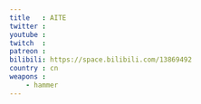 ```yaml
---
title   : AITE
twitter :
youtube :
twitch  :
patreon :
bilibili: https://space.bilibili.com/13869492
country : cn
weapons :
    - hammer
---
```


